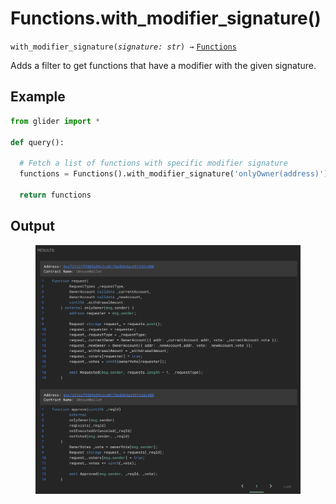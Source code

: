 # Functions.with\_modifier\_signature()

`with_modifier_signature(`_`signature: str`_`) →` [`Functions`](./)

Adds a filter to get functions that have a modifier with the given signature.

## Example

```python
from glider import *

def query():
  
  # Fetch a list of functions with specific modifier signature
  functions = Functions().with_modifier_signature('onlyOwner(address)').exec(2)

  return functions
```

## Output

<figure><img src="../../../.gitbook/assets/image (7) (1) (1) (1) (1) (1) (1) (1) (1).png" alt=""><figcaption></figcaption></figure>
